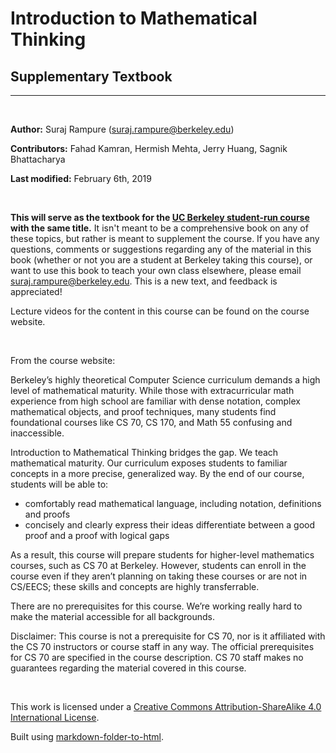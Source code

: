 <title> Supplementary Textbook: Introduction to Mathematical Thinking </title>

# Introduction to Mathematical Thinking

## Supplementary Textbook
---

<br>

**Author:** Suraj Rampure (suraj.rampure@berkeley.edu)

**Contributors:** Fahad Kamran, Hermish Mehta, Jerry Huang, Sagnik Bhattacharya

**Last modified:** February 6th, 2019

<br>

**This will serve as the textbook for the [UC Berkeley student-run course](http://imt-decal.org) with the same title.** It isn't meant to be a comprehensive book on any of these topics, but rather is meant to supplement the course. If you have any questions, comments or suggestions regarding any of the material in this book (whether or not you are a student at Berkeley taking this course), or want to use this book to teach your own class elsewhere, please email suraj.rampure@berkeley.edu. This is a new text, and feedback is appreciated!


Lecture videos for the content in this course can be found on the course website.

<br>

From the course website:

Berkeley’s highly theoretical Computer Science curriculum demands a high level of mathematical maturity. While those with extracurricular math experience from high school are familiar with dense notation, complex mathematical objects, and proof techniques, many students find foundational courses like CS 70, CS 170, and Math 55 confusing and inaccessible.

Introduction to Mathematical Thinking bridges the gap. We teach mathematical maturity. Our curriculum exposes students to familiar concepts in a more precise, generalized way. By the end of our course, students will be able to:

- comfortably read mathematical language, including notation, definitions and proofs
- concisely and clearly express their ideas differentiate between a good proof and a proof with logical gaps

As a result, this course will prepare students for higher-level mathematics courses, such as CS 70 at Berkeley. However, students can enroll in the course even if they aren’t planning on taking these courses or are not in CS/EECS; these skills and concepts are highly transferrable.

There are no prerequisites for this course. We’re working really hard to make the material accessible for all backgrounds.

Disclaimer: This course is not a prerequisite for CS 70, nor is it affiliated with the CS 70 instructors or course staff in any way. The official prerequisites for CS 70 are specified in the course description. CS 70 staff makes no guarantees regarding the material covered in this course.

<br>

This work is licensed under a [Creative Commons Attribution-ShareAlike 4.0 International License](http://creativecommons.org/licenses/by-sa/4.0/).

Built using [markdown-folder-to-html](https://www.npmjs.com/package/markdown-folder-to-html).



